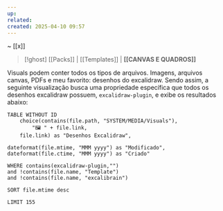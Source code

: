 ```yaml
---
up: 
related: 
created: 2025-04-10 09:57
---
```

~ [[x]]

> [!ghost] [[Packs]] | [[Templates]] | **[[CANVAS E QUADROS]]** 

Visuals podem conter todos os tipos de arquivos. Imagens, arquivos canvas, PDFs e meu favorito: desenhos do excalidraw. Sendo assim, a seguinte visualização busca uma propriedade específica que todos os desenhos excalidraw possuem, `excalidraw-plugin`, e exibe os resultados abaixo:

```dataview 
TABLE WITHOUT ID 
	choice(contains(file.path, "SYSTEM/MEDIA/Visuals"),
		"🖼️ " + file.link,
	file.link) as "Desenhos Excalidraw",

dateformat(file.mtime, "MMM yyyy") as "Modificado",
dateformat(file.ctime, "MMM yyyy") as "Criado"

WHERE contains(excalidraw-plugin,"") 
and !contains(file.name, "Template") 
and !contains(file.name, "excalibrain") 

SORT file.mtime desc 

LIMIT 155
```